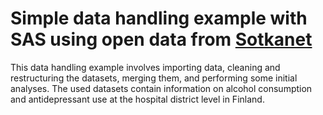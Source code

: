 # Simple data handling example with SAS using open data from [Sotkanet](https://sotkanet.fi)

This data handling example involves importing data, cleaning and restructuring the datasets, merging them, and performing some initial analyses. The used datasets contain information on alcohol consumption and antidepressant use at the hospital district level in Finland.
